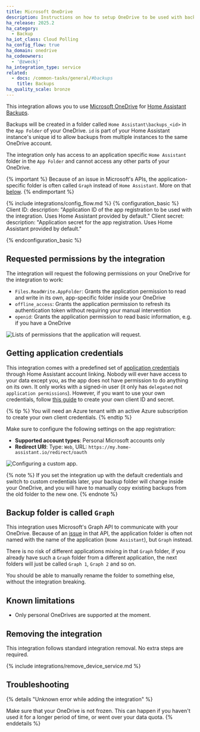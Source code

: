 ```yaml
---
title: Microsoft OneDrive
description: Instructions on how to setup OneDrive to be used with backups.
ha_release: 2025.2
ha_category:
  - Backup
ha_iot_class: Cloud Polling
ha_config_flow: true
ha_domain: onedrive
ha_codeowners:
  - '@zweckj'
ha_integration_type: service
related:
  - docs: /common-tasks/general/#backups
    title: Backups
ha_quality_scale: bronze
---
```


This integration allows you to use [Microsoft OneDrive](https://www.microsoft.com/en-us/microsoft-365/onedrive/online-cloud-storage) for [Home Assistant Backups](/common-tasks/general/#backups).

Backups will be created in a folder called `Home Assistant\backups_<id>` in the `App Folder` of your OneDrive.
`id` is part of your Home Assistant instance's unique id to allow backups from multiple instances to the same OneDrive account.

The integration only has access to an application specific `Home Assistant` folder in the `App Folder` and cannot access any other parts of your OneDrive.

{% important %}
Because of an issue in Microsoft's APIs, the application-specific folder is often called `Graph` instead of `Home Assistant`. More on that [below](#backup-folder-is-called-graph).
{% endimportant %}

{% include integrations/config_flow.md %}
{% configuration_basic %}
Client ID:
  description: "Application ID of the app registration to be used with the integration. Uses Home Assistant provided by default."
Client secret:
  description: "Application secret for the app registration. Uses Home Assistant provided by default."

{% endconfiguration_basic %}

## Requested permissions by the integration

The integration will request the following permissions on your OneDrive for the integration to work:

- `Files.ReadWrite.AppFolder`: Grants the application permission to read and write in its own, app-specific folder inside your OneDrive
- `offline_access`: Grants the application permission to refresh its authentication token without requiring your manual intervention
- `openid`: Grants the application permission to read basic information, e.g. if you have a OneDrive


<img src='/images/integrations/onedrive/onedrive-permissions.png' alt='Lists of permissions that the application will request.'>


## Getting application credentials

This integration comes with a predefined set of [application credentials](https://www.home-assistant.io/integrations/application_credentials/) through Home Assistant account linking. 
Nobody will ever have access to your data except you, as the app does not have permission to do anything on its own. It only works with a signed-in user (it only has `delegated` not `application permissions`). 
However, if you want to use your own credentials, follow [this guide](https://learn.microsoft.com/en-us/entra/identity-platform/quickstart-register-app?tabs=certificate) to create your own client ID and secret.

{% tip %}
You will need an Azure tenant with an active Azure subscription to create your own client credentials.
{% endtip %}

Make sure to configure the following settings on the app registration:

- **Supported account types**: Personal Microsoft accounts only
- **Redirect URI**: Type: `Web`, URL: `https://my.home-assistant.io/redirect/oauth`

<img src='/images/integrations/onedrive/onedrive-app-registration.png' alt='Configuring a custom app.'>


{% note %}
If you set the integration up with the default credentials and switch to custom credentials later, your backup folder will change inside your OneDrive, and you will have to manually copy existing backups from the old folder to the new one.
{% endnote %}

## Backup folder is called `Graph`

This integration uses Microsoft's Graph API to communicate with your OneDrive. Because of an [issue](https://github.com/OneDrive/onedrive-api-docs/issues/1866) in that API, the application folder is often not named with the name of the application (`Home Assistant`), but `Graph` instead. 

There is no risk of different applications mixing in that `Graph` folder, if you already have such a `Graph` folder from a different application, the next folders will just be called `Graph 1`, `Graph 2` and so on. 

You should be able to manually rename the folder to something else, without the integration breaking.

## Known limitations

- Only personal OneDrives are supported at the moment.

## Removing the integration

This integration follows standard integration removal. No extra steps are required.

{% include integrations/remove_device_service.md %}

## Troubleshooting

{% details "Unknown error while adding the integration" %}

Make sure that your OneDrive is not frozen. This can happen if you haven't used it for a longer period of time, or went over your data quota. {% enddetails %}

